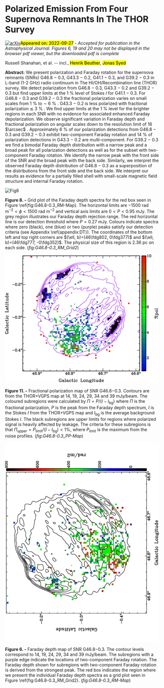 <div class="macros" style="visibility:hidden;">
$\newcommand{\ensuremath}{}$
$\newcommand{\xspace}{}$
$\newcommand{\object}[1]{\texttt{#1}}$
$\newcommand{\farcs}{{.}''}$
$\newcommand{\farcm}{{.}'}$
$\newcommand{\arcsec}{''}$
$\newcommand{\arcmin}{'}$
$\newcommand{\ion}[2]{#1#2}$
$\newcommand{\textsc}[1]{\textrm{#1}}$
$\newcommand{\hl}[1]{\textrm{#1}}$
$\newcommand{\footnote}[1]{}$
$\newcommand{\vdag}{(v)^\dagger}$
$\newcommand$
$\newcommand$</div>

<div class="macros" style="visibility:hidden;">
$\newcommand{\ensuremath}{}$
$\newcommand{\xspace}{}$
$\newcommand{\object}[1]{\texttt{#1}}$
$\newcommand{\farcs}{{.}''}$
$\newcommand{\farcm}{{.}'}$
$\newcommand{\arcsec}{''}$
$\newcommand{\arcmin}{'}$
$\newcommand{\ion}[2]{#1#2}$
$\newcommand{\textsc}[1]{\textrm{#1}}$
$\newcommand{\hl}[1]{\textrm{#1}}$
$\newcommand{\footnote}[1]{}$
$\newcommand{\vdag}{(v)^\dagger}$
$\newcommand$
$\newcommand$</div>



<div id="title">

# Polarized Emission From Four Supernova Remnants In The THOR Survey

</div>
<div id="comments">

[![arXiv](https://img.shields.io/badge/arXiv-2209.13717-b31b1b.svg)](https://arxiv.org/abs/2209.13717)<mark>Appeared on: 2022-09-27</mark> - _Accepted for publication in the Astrophysical Journal. Figures 6, 19 and 20 may not be displayed in the browser pdf viewer, but the downloaded pdf is complete_

</div>
<div id="authors">

Russell Shanahan, et al. -- incl., <mark>Henrik Beuther</mark>, <mark>Jonas Syed</mark>

</div>
<div id="abstract">

**Abstract:** We present polarization and Faraday rotation for the supernova remnants (SNRs) G46.8 $-$ 0.3, G43.3 $-$ 0.2, G41.1 $-$ 0.3, and G39.2 $-$ 0.3 in L-band (1-2 GHz) radio continuum in The HI/OH/Recombination line (THOR) survey.  We detect polarization from G46.8 $-$ 0.3, G43.3 $-$ 0.2 and G39.2 $-$ 0.3 but find upper limits at the 1 \% level of Stokes $I$ for G41.1 $-$ 0.3.  For G46.8 $-$ 0.3 and G39.2 $-$ 0.3 the fractional polarization varies on small scales from 1 \% to $\sim$ 6 \% .  G43.3 $-$ 0.2 is less polarized with fractional polarization $\lesssim$ 3 \% .  We find upper limits at the 1 \% level for the brighter regions in each SNR with no evidence for associated enhanced Faraday depolarization.  We observe significant variation in Faraday depth and fractional polarization on angular scales down to the resolution limit of 16 $\arcsec$ .  Approximately 6 \% of our polarization detections from G46.8 $-$ 0.3 and G39.2 $-$ 0.3 exhibit two-component Faraday rotation and 14 \% of polarization detections in G43.3 $-$ 0.2 are multi-component.  For G39.2 $-$ 0.3 we find a bimodal Faraday depth distribution with a narrow peak and a broad peak for all polarization detections as well as for the subset with two-component Faraday rotation.  We identify the narrow peak with the front side of the SNR and the broad peak with the back side.  Similarly, we interpret the observed Faraday depth distribution of G46.8 $-$ 0.3 as a superposition of the distributions from the front side and the back side.  We interpret our results as evidence for a partially filled shell with small-scale magnetic field structure and internal Faraday rotation.

</div>

<div id="div_fig1">

<img src="tmp_2209.13717/./f6.png" alt="Fig8" width="100%"/>

**Figure 8. -** Grid plot of the Faraday depth spectra for the red box seen in Figure \ref{fig:G46.8-0.3_RM-Map}.  The horizontal limits are $-1500 \text{ rad m}^{-2} < \phi < 1500 \text{ rad m}^{-2}$ and vertical axis limits are $0 < P < 0.95$ mJy.  The grey region illustrates our Faraday depth rejection range.  The red horizontal line is our detection threshold where $P = 0.27$ mJy.  Colours indicate spectra where zero (black), one (blue) or two (purple) peaks satisfy our detection criteria (see Appendix \ref{appendix:DT}).  The coordinates of the bottom left and top right corners are $(\ell, b)=(46\fdg802, 0\fdg377)$ and $(\ell, b)=(46\fdg777, -0\fdg352)$.  The physical size of this region is $2.36$ pc on each side. (*fig:G46.8-0.3_RM_Grid2*)

</div>
<div id="div_fig2">

<img src="tmp_2209.13717/./f9.png" alt="Fig11" width="100%"/>

**Figure 11. -** Fractional polarization map of SNR G46.8$-$0.3.  Contours are from the THOR+VGPS map at 14, 19, 24, 29, 34 and 39 mJy/beam.  The coloured subregions were calculated by $\Pi = P/(I - I_{\text{bg}})$ where $\Pi$ is the fractional polarization, $P$ is the peak from the Faraday depth spectrum, $I$ is the Stokes $I$ from the THOR+VGPS map and $I_{\text{bg}}$ is the average background Stokes $I$.  The black subregions are upper limits for regions where polarized signal is heavily affected by leakage.  The criteria for these subregions is that $\Pi_{\text{upper}} = P_{\text{limit}}/(I - I_{\text{bg}}) < 1\%$, where $P_{\text{limit}}$ is the maximum from the noise profiles. (*fig:G46.8-0.3_PP-Map*)

</div>
<div id="div_fig3">

<img src="tmp_2209.13717/./f3.png" alt="Fig6" width="100%"/>

**Figure 6. -** Faraday depth map of SNR G46.8$-$0.3. The contour levels correspond to 14, 19, 24, 29, 34 and 39 mJy/beam. The subregions with a purple edge indicate the locations of two-component Faraday rotation.  The Faraday depth shown for subregions with two-component Faraday rotation is derived from the strongest peak.  The red box indicates the region where we present the individual Faraday depth spectra as a grid plot seen in Figure \ref{fig:G46.8-0.3_RM_Grid2}. (*fig:G46.8-0.3_RM-Map*)

</div>